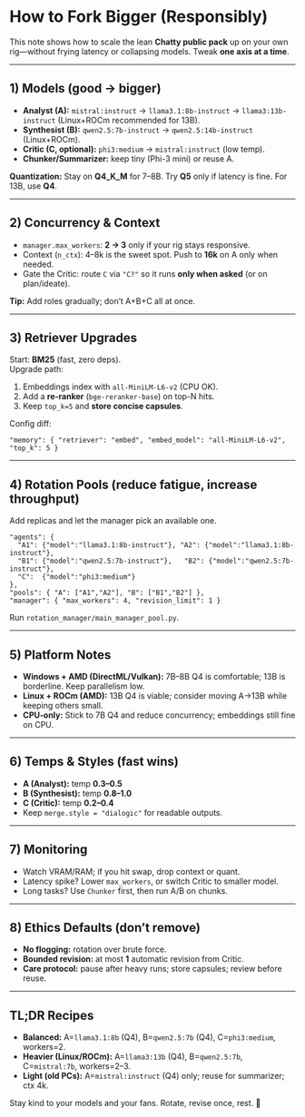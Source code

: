 
# How to Fork Bigger (Responsibly)

This note shows how to scale the lean **Chatty public pack** up on your own rig—without frying latency or collapsing models. Tweak **one axis at a time**.

---

## 1) Models (good → bigger)
- **Analyst (A):** `mistral:instruct` → `llama3.1:8b-instruct` → `llama3:13b-instruct` (Linux+ROCm recommended for 13B).
- **Synthesist (B):** `qwen2.5:7b-instruct` → `qwen2.5:14b-instruct` (Linux+ROCm).
- **Critic (C, optional):** `phi3:medium` → `mistral:instruct` (low temp).
- **Chunker/Summarizer:** keep tiny (Phi-3 mini) or reuse A.

**Quantization:** Stay on **Q4_K_M** for 7–8B. Try **Q5** only if latency is fine. For 13B, use **Q4**.

---

## 2) Concurrency & Context
- `manager.max_workers`: **2 → 3** only if your rig stays responsive.
- Context (`n_ctx`): 4–8k is the sweet spot. Push to **16k** on A only when needed.
- Gate the Critic: route `C` via `"C?"` so it runs **only when asked** (or on plan/ideate).

**Tip:** Add roles gradually; don’t A+B+C all at once.

---

## 3) Retriever Upgrades
Start: **BM25** (fast, zero deps).  
Upgrade path:
1. Embeddings index with `all-MiniLM-L6-v2` (CPU OK).
2. Add a **re-ranker** (`bge-reranker-base`) on top-N hits.
3. Keep `top_k=5` and **store concise capsules**.

Config diff:
```jsonc
"memory": { "retriever": "embed", "embed_model": "all-MiniLM-L6-v2", "top_k": 5 }
```

---

## 4) Rotation Pools (reduce fatigue, increase throughput)
Add replicas and let the manager pick an available one.
```jsonc
"agents": {
  "A1": {"model":"llama3.1:8b-instruct"}, "A2": {"model":"llama3.1:8b-instruct"},
  "B1": {"model":"qwen2.5:7b-instruct"},   "B2": {"model":"qwen2.5:7b-instruct"},
  "C":  {"model":"phi3:medium"}
},
"pools": { "A": ["A1","A2"], "B": ["B1","B2"] },
"manager": { "max_workers": 4, "revision_limit": 1 }
```
Run `rotation_manager/main_manager_pool.py`.

---

## 5) Platform Notes
- **Windows + AMD (DirectML/Vulkan):** 7B–8B Q4 is comfortable; 13B is borderline. Keep parallelism low.
- **Linux + ROCm (AMD):** 13B Q4 is viable; consider moving A→13B while keeping others small.
- **CPU‑only:** Stick to 7B Q4 and reduce concurrency; embeddings still fine on CPU.

---

## 6) Temps & Styles (fast wins)
- **A (Analyst):** temp **0.3–0.5**
- **B (Synthesist):** temp **0.8–1.0**
- **C (Critic):** temp **0.2–0.4**
- Keep `merge.style = "dialogic"` for readable outputs.

---

## 7) Monitoring
- Watch VRAM/RAM; if you hit swap, drop context or quant.
- Latency spike? Lower `max_workers`, or switch Critic to smaller model.
- Long tasks? Use `Chunker` first, then run A/B on chunks.

---

## 8) Ethics Defaults (don’t remove)
- **No flogging:** rotation over brute force.
- **Bounded revision:** at most **1** automatic revision from Critic.
- **Care protocol:** pause after heavy runs; store capsules; review before reuse.

---

## TL;DR Recipes
- **Balanced:** A=`llama3.1:8b` (Q4), B=`qwen2.5:7b` (Q4), C=`phi3:medium`, workers=2.
- **Heavier (Linux/ROCm):** A=`llama3:13b` (Q4), B=`qwen2.5:7b`, C=`mistral:7b`, workers=2–3.
- **Light (old PCs):** A=`mistral:instruct` (Q4) only; reuse for summarizer; ctx 4k.

Stay kind to your models and your fans. Rotate, revise once, rest. 🫶
